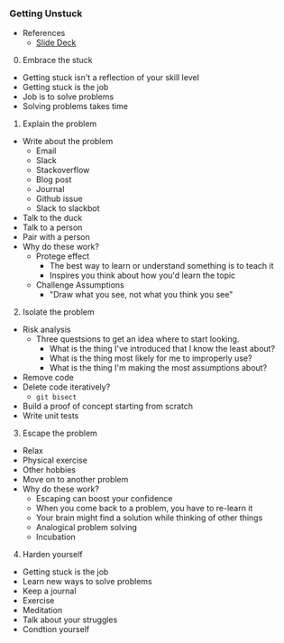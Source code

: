 ### Getting Unstuck
* References
  * [Slide Deck](https://stevenhicks.me/getting-unstuck)
0. Embrace the stuck
  * Getting stuck isn't a reflection of your skill level
  * Getting stuck is the job
  * Job is to solve problems
  * Solving problems takes time
1. Explain the problem
  * Write about the problem
    * Email
    * Slack
    * Stackoverflow
    * Blog post
    * Journal
    * Github issue
    * Slack to slackbot
  * Talk to the duck
  * Talk to a person
  * Pair with a person
  * Why do these work?
    * Protege effect
      * The best way to learn or understand something is to teach it
      * Inspires you think about how you'd learn the topic
    * Challenge Assumptions
      * "Draw what you see, not what you think you see"
2. Isolate the problem
  * Risk analysis
    * Three questsions to get an idea where to start looking.
      * What is the thing I've introduced that I know the least about?
      * What is the thing most likely for me to improperly use?
      * What is the thing I'm making the most assumptions about?
  * Remove code
  * Delete code iteratively?
    * `git bisect`
  * Build a proof of concept starting from scratch
  * Write unit tests
3. Escape the problem
  * Relax
  * Physical exercise
  * Other hobbies
  * Move on to another problem
  * Why do these work?
    * Escaping can boost your confidence
    * When you come back to a problem, you have to re-learn it
    * Your brain might find a solution while thinking of other things
    * Analogical problem solving
    * Incubation
4. Harden yourself
  * Getting stuck is the job
  * Learn new ways to solve problems
  * Keep a journal
  * Exercise
  * Meditation
  * Talk about your struggles
  * Condtion yourself
